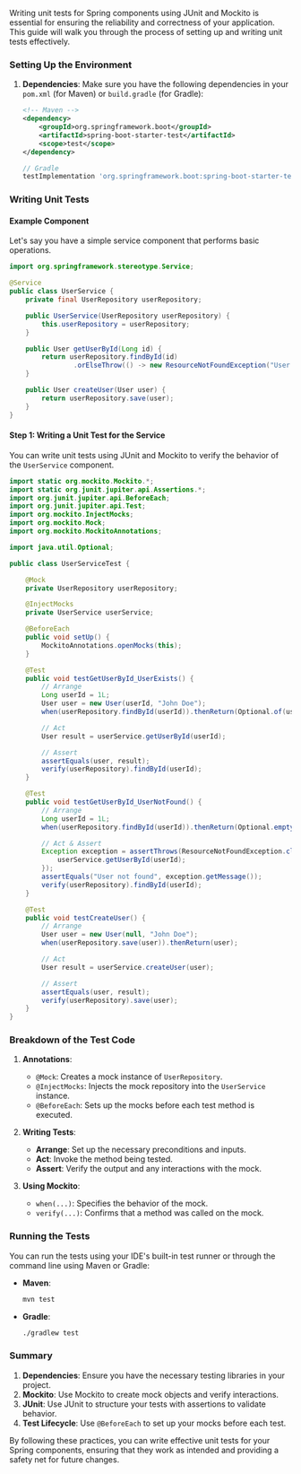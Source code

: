 Writing unit tests for Spring components using JUnit and Mockito is essential for ensuring the reliability and correctness of your application. This guide will walk you through the process of setting up and writing unit tests effectively.

### Setting Up the Environment

1. **Dependencies**: Make sure you have the following dependencies in your `pom.xml` (for Maven) or `build.gradle` (for Gradle):

   ```xml
   <!-- Maven -->
   <dependency>
       <groupId>org.springframework.boot</groupId>
       <artifactId>spring-boot-starter-test</artifactId>
       <scope>test</scope>
   </dependency>
   ```

   ```groovy
   // Gradle
   testImplementation 'org.springframework.boot:spring-boot-starter-test'
   ```

### Writing Unit Tests

#### Example Component

Let's say you have a simple service component that performs basic operations.

```java
import org.springframework.stereotype.Service;

@Service
public class UserService {
    private final UserRepository userRepository;

    public UserService(UserRepository userRepository) {
        this.userRepository = userRepository;
    }

    public User getUserById(Long id) {
        return userRepository.findById(id)
                .orElseThrow(() -> new ResourceNotFoundException("User not found"));
    }

    public User createUser(User user) {
        return userRepository.save(user);
    }
}
```

#### Step 1: Writing a Unit Test for the Service

You can write unit tests using JUnit and Mockito to verify the behavior of the `UserService` component.

```java
import static org.mockito.Mockito.*;
import static org.junit.jupiter.api.Assertions.*;
import org.junit.jupiter.api.BeforeEach;
import org.junit.jupiter.api.Test;
import org.mockito.InjectMocks;
import org.mockito.Mock;
import org.mockito.MockitoAnnotations;

import java.util.Optional;

public class UserServiceTest {

    @Mock
    private UserRepository userRepository;

    @InjectMocks
    private UserService userService;

    @BeforeEach
    public void setUp() {
        MockitoAnnotations.openMocks(this);
    }

    @Test
    public void testGetUserById_UserExists() {
        // Arrange
        Long userId = 1L;
        User user = new User(userId, "John Doe");
        when(userRepository.findById(userId)).thenReturn(Optional.of(user));

        // Act
        User result = userService.getUserById(userId);

        // Assert
        assertEquals(user, result);
        verify(userRepository).findById(userId);
    }

    @Test
    public void testGetUserById_UserNotFound() {
        // Arrange
        Long userId = 1L;
        when(userRepository.findById(userId)).thenReturn(Optional.empty());

        // Act & Assert
        Exception exception = assertThrows(ResourceNotFoundException.class, () -> {
            userService.getUserById(userId);
        });
        assertEquals("User not found", exception.getMessage());
        verify(userRepository).findById(userId);
    }

    @Test
    public void testCreateUser() {
        // Arrange
        User user = new User(null, "John Doe");
        when(userRepository.save(user)).thenReturn(user);

        // Act
        User result = userService.createUser(user);

        // Assert
        assertEquals(user, result);
        verify(userRepository).save(user);
    }
}
```

### Breakdown of the Test Code

1. **Annotations**:
   - `@Mock`: Creates a mock instance of `UserRepository`.
   - `@InjectMocks`: Injects the mock repository into the `UserService` instance.
   - `@BeforeEach`: Sets up the mocks before each test method is executed.

2. **Writing Tests**:
   - **Arrange**: Set up the necessary preconditions and inputs.
   - **Act**: Invoke the method being tested.
   - **Assert**: Verify the output and any interactions with the mock.

3. **Using Mockito**:
   - `when(...)`: Specifies the behavior of the mock.
   - `verify(...)`: Confirms that a method was called on the mock.

### Running the Tests

You can run the tests using your IDE's built-in test runner or through the command line using Maven or Gradle:

- **Maven**:
   ```bash
   mvn test
   ```

- **Gradle**:
   ```bash
   ./gradlew test
   ```

### Summary

1. **Dependencies**: Ensure you have the necessary testing libraries in your project.
2. **Mockito**: Use Mockito to create mock objects and verify interactions.
3. **JUnit**: Use JUnit to structure your tests with assertions to validate behavior.
4. **Test Lifecycle**: Use `@BeforeEach` to set up your mocks before each test.

By following these practices, you can write effective unit tests for your Spring components, ensuring that they work as intended and providing a safety net for future changes.
